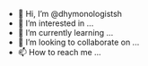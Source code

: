 - 👋 Hi, I’m @dhymonologistsh
- 👀 I’m interested in ...
- 🌱 I’m currently learning ...
- 💞️ I’m looking to collaborate on ...
- 📫 How to reach me ...

<!---
dhymonologistsh/dhymonologistsh is a ✨ special ✨ repository because its `README.md` (this file) appears on your GitHub profile.
You can click the Preview link to take a look at your changes.
--->
